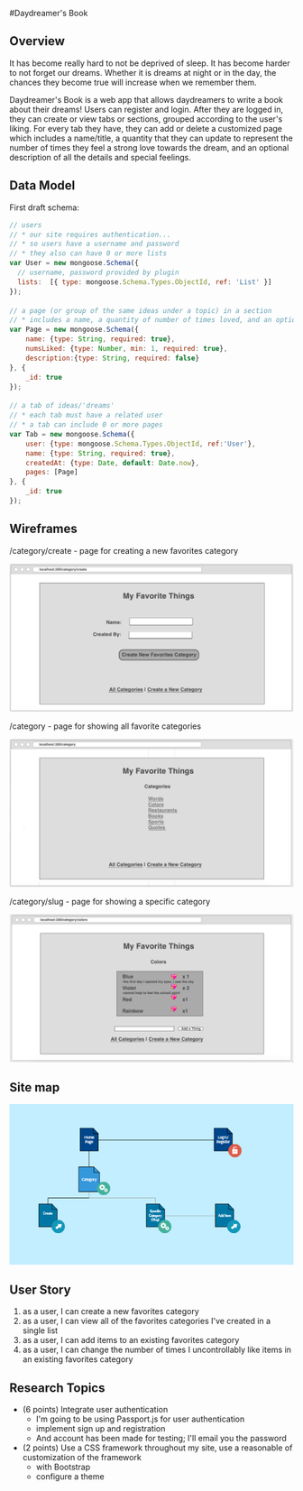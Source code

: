 #Daydreamer's Book

## Overview
It has become really hard to not be deprived of sleep. It has become harder to not forget our dreams.
Whether it is dreams at night or in the day, the chances they become true will increase when we remember them.

Daydreamer's Book is a web app that allows daydreamers to write a book about their dreams! Users can register and login. After they are logged in, they can create or view tabs or sections, grouped according to the user's liking. For every tab they have, they can add or delete a customized page which includes a name/title, a quantity that they can update to represent the number of times they feel a strong love towards the dream, and an optional description of all the details and special feelings.


## Data Model
First draft schema:
```javascript
// users 
// * our site requires authentication... 
// * so users have a username and password 
// * they also can have 0 or more lists 
var User = new mongoose.Schema({     
  // username, password provided by plugin     
  lists:  [{ type: mongoose.Schema.Types.ObjectId, ref: 'List' }] 
});  

// a page (or group of the same ideas under a topic) in a section
// * includes a name, a quantity of number of times loved, and an optional description/feeling/details that can be edited
var Page = new mongoose.Schema({
    name: {type: String, required: true},
    numsLiked: {type: Number, min: 1, required: true},
    description:{type: String, required: false}
}, {
    _id: true
});

// a tab of ideas/'dreams'
// * each tab must have a related user
// * a tab can include 0 or more pages
var Tab = new mongoose.Schema({
    user: {type: mongoose.Schema.Types.ObjectId, ref:'User'},
    name: {type: String, required: true},
    createdAt: {type: Date, default: Date.now},
    pages: [Page]
}, {
    _id: true
});
```


## Wireframes
/category/create - page for creating a new favorites category

![category create](documentation/create.png)

/category - page for showing all favorite categories

![category](documentation/category.png)

/category/slug - page for showing a specific category

![category](documentation/category-slug.png)



## Site map

![sitemap](documentation/sitemap.png)


## User Story
1. as a user, I can create a new favorites category
2. as a user, I can view all of the favorites categories I've created in a single list
3. as a user, I can add items to an existing favorites category
4. as a user, I can change the number of times I uncontrollably like items in an existing favorites category


## Research Topics
* (6 points) Integrate user authentication
    * I'm going to be using Passport.js for user authentication
    * implement sign up and registration 
    * And account has been made for testing; I'll email you the password
* (2 points) Use a CSS framework throughout my site, use a reasonable of customization of the framework 
    * with Bootstrap 
    * configure a theme 



